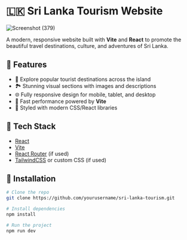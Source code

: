 # 🇱🇰 Sri Lanka Tourism Website

![Screenshot (379)](https://github.com/user-attachments/assets/b1a390b3-8d48-4415-8400-862331314ae4)


A modern, responsive website built with **Vite** and **React** to promote the beautiful travel destinations, culture, and adventures of Sri Lanka.

## 🌴 Features

- 📍 Explore popular tourist destinations across the island
- 🏞️ Stunning visual sections with images and descriptions
- 🌐 Fully responsive design for mobile, tablet, and desktop
- 🚀 Fast performance powered by **Vite**
- 🎨 Styled with modern CSS/React libraries

## 🔧 Tech Stack

- [React](https://reactjs.org/)
- [Vite](https://vitejs.dev/)
- [React Router](https://reactrouter.com/) (if used)
- [TailwindCSS](https://tailwindcss.com/) or custom CSS (if used)


## 📁 Installation

```bash
# Clone the repo
git clone https://github.com/yourusername/sri-lanka-tourism.git

# Install dependencies
npm install

# Run the project
npm run dev

